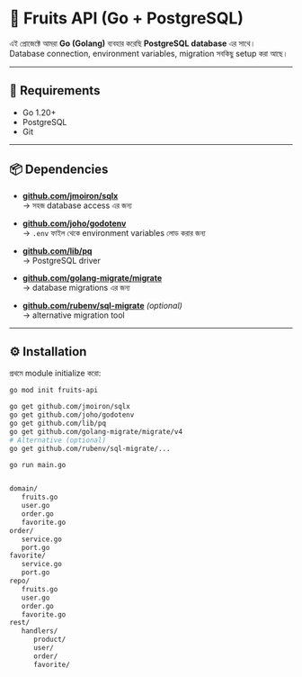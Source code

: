 # 📘 Fruits API (Go + PostgreSQL)

এই প্রোজেক্টে আমরা **Go (Golang)** ব্যবহার করেছি **PostgreSQL database** এর সাথে।  
Database connection, environment variables, migration সবকিছু setup করা আছে।

---

## 🚀 Requirements

- Go 1.20+
- PostgreSQL
- Git

---

## 📦 Dependencies

- **[github.com/jmoiron/sqlx](https://github.com/jmoiron/sqlx)**  
  → সহজ database access এর জন্য

- **[github.com/joho/godotenv](https://github.com/joho/godotenv)**  
  → `.env` ফাইল থেকে environment variables লোড করার জন্য

- **[github.com/lib/pq](https://github.com/lib/pq)**  
  → PostgreSQL driver

- **[github.com/golang-migrate/migrate](https://github.com/golang-migrate/migrate)**  
  → database migrations এর জন্য

- **[github.com/rubenv/sql-migrate](https://github.com/rubenv/sql-migrate)** _(optional)_  
  → alternative migration tool

---

## ⚙️ Installation

প্রথমে module initialize করো:

```bash
go mod init fruits-api

go get github.com/jmoiron/sqlx
go get github.com/joho/godotenv
go get github.com/lib/pq
go get github.com/golang-migrate/migrate/v4
# Alternative (optional)
go get github.com/rubenv/sql-migrate/...

go run main.go


domain/
   fruits.go
   user.go
   order.go
   favorite.go
order/
   service.go
   port.go
favorite/
   service.go
   port.go
repo/
   fruits.go
   user.go
   order.go
   favorite.go
rest/
   handlers/
      product/
      user/
      order/
      favorite/

```
